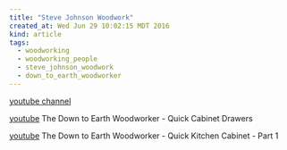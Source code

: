```yaml
---
title: "Steve Johnson Woodwork"
created_at: Wed Jun 29 10:02:15 MDT 2016
kind: article
tags:
  - woodworking
  - woodworking_people
  - steve_johnson_woodwork
  - down_to_earth_woodworker
---
```


<a href="https://www.youtube.com/user/downtoearthwoodworks/featured" target="_blank">youtube channel</a>

<a href="https://www.youtube.com/watch?v=F8J92ituGXY" target="_blank">youtube</a>
The Down to Earth Woodworker - Quick Cabinet Drawers 

<a href="https://www.youtube.com/watch?v=ry60Df_H_qk" target="_blank">youtube</a>
The Down to Earth Woodworker - Quick Kitchen Cabinet - Part 1


<!--
html boilerplate
<a href="" target="_blank"></a>
<a name=""></a>
<img src="" width="400px">
<ul>
  <li></li>
</ul>
<pre>
</pre>
<pre><code>
</code></pre>
-->

